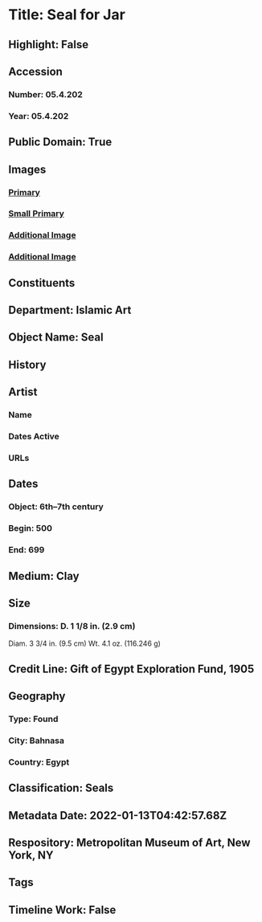 # Title: Seal for Jar
## Highlight: False
## Accession
### Number: 05.4.202
### Year: 05.4.202
## Public Domain: True
## Images
### [Primary](https://images.metmuseum.org/CRDImages/is/original/dg-05.4.202_1.jpg)
### [Small Primary](https://images.metmuseum.org/CRDImages/is/web-large/dg-05.4.202_1.jpg)
### [Additional Image](https://images.metmuseum.org/CRDImages/is/original/dg-05.4.202_2.jpg)
### [Additional Image](https://images.metmuseum.org/CRDImages/is/original/dg-05.4.202_3.jpg)
## Constituents
## Department: Islamic Art
## Object Name: Seal
## History
## Artist
### Name
### Dates Active
### URLs
## Dates
### Object: 6th–7th century
### Begin: 500
### End: 699
## Medium: Clay
## Size
### Dimensions: D. 1 1/8 in. (2.9 cm)
Diam. 3 3/4 in. (9.5 cm)
Wt. 4.1 oz. (116.246 g)
## Credit Line: Gift of Egypt Exploration Fund, 1905
## Geography
### Type: Found
### City: Bahnasa
### Country: Egypt
## Classification: Seals
## Metadata Date: 2022-01-13T04:42:57.68Z
## Respository: Metropolitan Museum of Art, New York, NY
## Tags
## Timeline Work: False